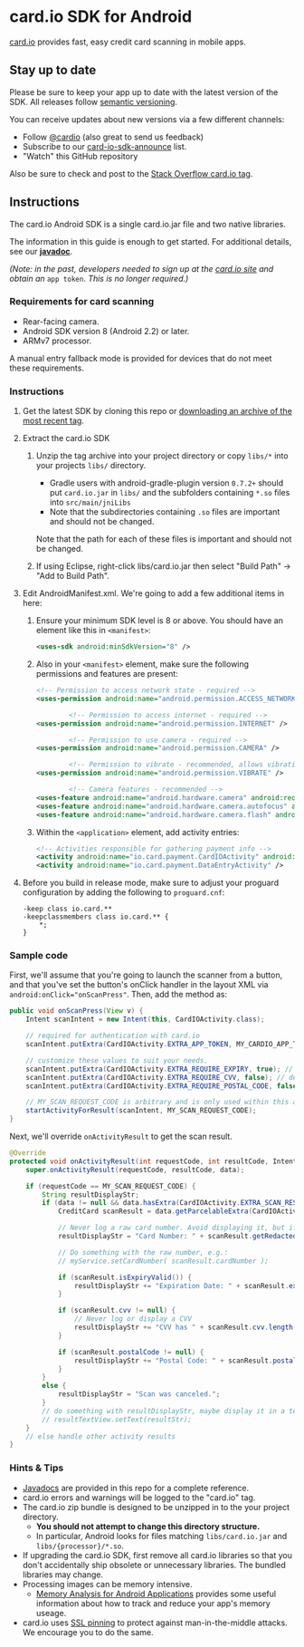 card.io SDK for Android
========================

[card.io](https://www.card.io/) provides fast, easy credit card scanning in mobile apps.

Stay up to date
---------------

Please be sure to keep your app up to date with the latest version of the SDK.
All releases follow [semantic versioning](http://semver.org/).

You can receive updates about new versions via a few different channels:

* Follow [@cardio](https://twitter.com/cardio) (also great to send us feedback)
* Subscribe to our [card-io-sdk-announce](https://groups.google.com/forum/#!forum/card-io-sdk-announce) list.
* "Watch" this GitHub repository

Also be sure to check and post to the [Stack Overflow card.io tag](http://stackoverflow.com/questions/tagged/card.io).

Instructions
------------

The card.io Android SDK is a single card.io.jar file and two native libraries.

The information in this guide is enough to get started. For additional details, see our **[javadoc](http://card-io.github.io/card.io-Android-SDK/)**.

*(Note: in the past, developers needed to sign up at the [card.io site](https://www.card.io) and obtain an* `app token`. *This is no longer required.)* 

### Requirements for card scanning

*   Rear-facing camera.
*   Android SDK version 8 (Android 2.2) or later.
*   ARMv7 processor.

A manual entry fallback mode is provided for devices that do not meet these requirements.

### Instructions

1. Get the latest SDK by cloning this repo or [downloading an archive of the most recent tag](https://github.com/card-io/card.io-Android-SDK/tags).

2. Extract the card.io SDK

    1. Unzip the tag archive into your project directory or copy `libs/*` into your projects `libs/` directory. 
       - Gradle users with android-gradle-plugin version `0.7.2+` should put `card.io.jar` in `libs/` and the subfolders containing `*.so` files into `src/main/jniLibs`
       - Note that the subdirectories containing `.so` files are important and should not be changed.


        Note that the path for each of these files is important and should not be changed.

    2. If using Eclipse, right-click <libs>libs/card.io.jar</libs> then select "Build Path" &rarr; "Add to Build Path".

3. Edit AndroidManifest.xml. We're going to add a few additional items in here:

    1. Ensure your minimum SDK level is 8 or above. You should have an element like this in `<manifest>`:


        ```xml
        <uses-sdk android:minSdkVersion="8" />
        ```

    2. Also in your `<manifest>` element, make sure the following permissions and features are present:

        ```xml
        <!-- Permission to access network state - required -->
        <uses-permission android:name="android.permission.ACCESS_NETWORK_STATE" />

                <!-- Permission to access internet - required -->
        <uses-permission android:name="android.permission.INTERNET" />

                <!-- Permission to use camera - required -->
        <uses-permission android:name="android.permission.CAMERA" />

                <!-- Permission to vibrate - recommended, allows vibration feedback on scan -->
        <uses-permission android:name="android.permission.VIBRATE" />

                <!-- Camera features - recommended -->
        <uses-feature android:name="android.hardware.camera" android:required="false" />
        <uses-feature android:name="android.hardware.camera.autofocus" android:required="false" />
        <uses-feature android:name="android.hardware.camera.flash" android:required="false" />
        ```

    3. Within the `<application>` element, add activity entries:

        ```xml
        <!-- Activities responsible for gathering payment info -->
        <activity android:name="io.card.payment.CardIOActivity" android:configChanges="keyboardHidden|orientation" />
        <activity android:name="io.card.payment.DataEntryActivity" />
        ```

4. Before you build in release mode, make sure to adjust your proguard configuration by adding the following to `proguard.cnf`:

    ```
    -keep class io.card.**
    -keepclassmembers class io.card.** {
        *;
    }
    ```

### Sample code

First, we'll assume that you're going to launch the scanner from a button, and that you've set the button's onClick handler in the layout XML via `android:onClick="onScanPress"`. Then, add the method as:

```java
public void onScanPress(View v) {
    Intent scanIntent = new Intent(this, CardIOActivity.class);

    // required for authentication with card.io
    scanIntent.putExtra(CardIOActivity.EXTRA_APP_TOKEN, MY_CARDIO_APP_TOKEN);

    // customize these values to suit your needs.
    scanIntent.putExtra(CardIOActivity.EXTRA_REQUIRE_EXPIRY, true); // default: true
    scanIntent.putExtra(CardIOActivity.EXTRA_REQUIRE_CVV, false); // default: false
    scanIntent.putExtra(CardIOActivity.EXTRA_REQUIRE_POSTAL_CODE, false); // default: false

    // MY_SCAN_REQUEST_CODE is arbitrary and is only used within this activity.
    startActivityForResult(scanIntent, MY_SCAN_REQUEST_CODE);
}
```

Next, we'll override `onActivityResult` to get the scan result.

```java
@Override
protected void onActivityResult(int requestCode, int resultCode, Intent data) {
    super.onActivityResult(requestCode, resultCode, data);

    if (requestCode == MY_SCAN_REQUEST_CODE) {
        String resultDisplayStr;
        if (data != null && data.hasExtra(CardIOActivity.EXTRA_SCAN_RESULT)) {
            CreditCard scanResult = data.getParcelableExtra(CardIOActivity.EXTRA_SCAN_RESULT);

            // Never log a raw card number. Avoid displaying it, but if necessary use getFormattedCardNumber()
            resultDisplayStr = "Card Number: " + scanResult.getRedactedCardNumber() + "\n";

            // Do something with the raw number, e.g.:
            // myService.setCardNumber( scanResult.cardNumber );

            if (scanResult.isExpiryValid()) {
                resultDisplayStr += "Expiration Date: " + scanResult.expiryMonth + "/" + scanResult.expiryYear + "\n";
            }

            if (scanResult.cvv != null) {
                // Never log or display a CVV
                resultDisplayStr += "CVV has " + scanResult.cvv.length() + " digits.\n";
            }

            if (scanResult.postalCode != null) {
                resultDisplayStr += "Postal Code: " + scanResult.postalCode + "\n";
            }
        }
        else {
            resultDisplayStr = "Scan was canceled.";
        }
        // do something with resultDisplayStr, maybe display it in a textView
        // resultTextView.setText(resultStr);
    }
    // else handle other activity results
}
```

### Hints &amp; Tips

* [Javadocs](http://card-io.github.io/card.io-Android-SDK/) are provided in this repo for a complete reference.
* card.io errors and warnings will be logged to the "card.io" tag.
* The card.io zip bundle is designed to be unzipped in to the your project directory.
    * **You should not attempt to change this directory structure.**
    * In particular, Android looks for files matching `libs/card.io.jar` and `libs/{processor}/*.so`.
* If upgrading the card.io SDK, first remove all card.io libraries so that you don't accidentally ship obsolete or unnecessary libraries. The bundled libraries may change.
* Processing images can be memory intensive.
    * [Memory Analysis for Android Applications](http://android-developers.blogspot.com/2011/03/memory-analysis-for-android.html) provides some useful information about how to track and reduce your app's memory useage.
* card.io uses [SSL pinning](http://blog.thoughtcrime.org/authenticity-is-broken-in-ssl-but-your-app-ha) to protect against man-in-the-middle attacks. We encourage you to do the same.
